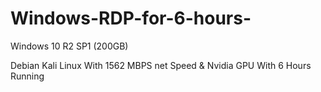 # Windows-RDP-for-6-hours-
Windows 10 R2 SP1 (200GB)


Debian Kali Linux With 1562 MBPS net Speed & Nvidia GPU With 6 Hours Running
